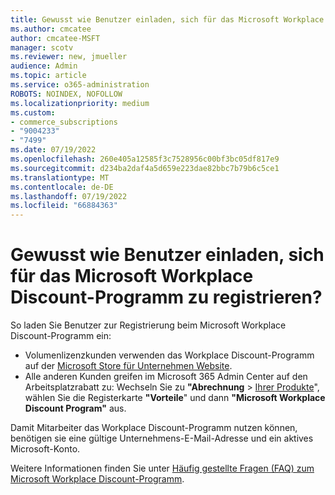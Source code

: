 ```yaml
---
title: Gewusst wie Benutzer einladen, sich für das Microsoft Workplace Discount-Programm zu registrieren?
ms.author: cmcatee
author: cmcatee-MSFT
manager: scotv
ms.reviewer: new, jmueller
audience: Admin
ms.topic: article
ms.service: o365-administration
ROBOTS: NOINDEX, NOFOLLOW
ms.localizationpriority: medium
ms.custom:
- commerce_subscriptions
- "9004233"
- "7499"
ms.date: 07/19/2022
ms.openlocfilehash: 260e405a12585f3c7528956c00bf3bc05df817e9
ms.sourcegitcommit: d234ba2daf4a5d659e223dae82bbc7b79b6c5ce1
ms.translationtype: MT
ms.contentlocale: de-DE
ms.lasthandoff: 07/19/2022
ms.locfileid: "66884363"
---
```

# <a name="how-do-i-invite-users-to-enroll-in-the-microsoft-workplace-discount-program"></a>Gewusst wie Benutzer einladen, sich für das Microsoft Workplace Discount-Programm zu registrieren?

So laden Sie Benutzer zur Registrierung beim Microsoft Workplace Discount-Programm ein:

- Volumenlizenzkunden verwenden das Workplace Discount-Programm auf der [Microsoft Store für Unternehmen Website](https://go.microsoft.com/p/fwlink/p/?linkid=2139192).
- Alle anderen Kunden greifen im Microsoft 365 Admin Center auf den Arbeitsplatzrabatt zu: Wechseln Sie zu **"Abrechnung** > [Ihrer Produkte](https://go.microsoft.com/fwlink/p/?linkid=842054)", wählen Sie die Registerkarte **"Vorteile**" und dann **"Microsoft Workplace Discount Program"** aus.

Damit Mitarbeiter das Workplace Discount-Programm nutzen können, benötigen sie eine gültige Unternehmens-E-Mail-Adresse und ein aktives Microsoft-Konto.

Weitere Informationen finden Sie unter [Häufig gestellte Fragen (FAQ) zum Microsoft Workplace Discount-Programm](https://docs.microsoft.com/microsoft-365/commerce/microsoft-workplace-discount-program-faq).
